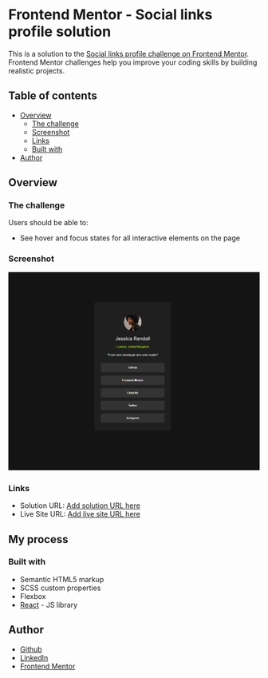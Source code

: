 # Frontend Mentor - Social links profile solution

This is a solution to the [Social links profile challenge on Frontend Mentor](https://www.frontendmentor.io/challenges/social-links-profile-UG32l9m6dQ). Frontend Mentor challenges help you improve your coding skills by building realistic projects.

## Table of contents

- [Overview](#overview)
  - [The challenge](#the-challenge)
  - [Screenshot](#screenshot)
  - [Links](#links)
  - [Built with](#built-with)
- [Author](#author)

## Overview
### The challenge

Users should be able to:

- See hover and focus states for all interactive elements on the page

### Screenshot
![](./screenshot.png)

### Links
- Solution URL: [Add solution URL here](https://www.frontendmentor.io/solutions/social-links-profile-reactscss-7Av-rwyNaI)
- Live Site URL: [Add live site URL here](https://andrew-neely-82.github.io/social-links-profile/)


## My process
### Built with
- Semantic HTML5 markup
- SCSS custom properties
- Flexbox
- [React](https://reactjs.org/) - JS library

## Author
- [Github](https://github.com/Andrew-Neely-82)
- [LinkedIn](https://www.linkedin.com/in/andrewneely82/)
- [Frontend Mentor](https://www.frontendmentor.io/profile/Andrew-Neely-82)
